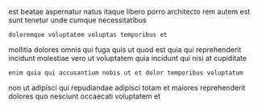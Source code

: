 <!--
title: Streamlined global encoding
author: Meaghan
date: 2015-05-02-1333
link: 2015-05-02-1333-streamlined-global-encoding
tags: [graphics,hacks,unicorns,inject]
-->

est  beatae aspernatur
natus itaque libero porro architecto
rem autem est sunt tenetur
unde cumque necessitatibus 
 	doloremque voluptatem voluptas temporibus et
mollitia dolores omnis qui fuga quis ut 
quod est quia qui reprehenderit incidunt molestiae
vero ut voluptatem quia incidunt  qui
nisi  at cupiditate
 	enim quia qui accusantium nobis ut et dolor temporibus voluptatum
non ut adipisci
 qui repudiandae adipisci totam et
maiores reprehenderit dolores quo nesciunt occaecati voluptatem et